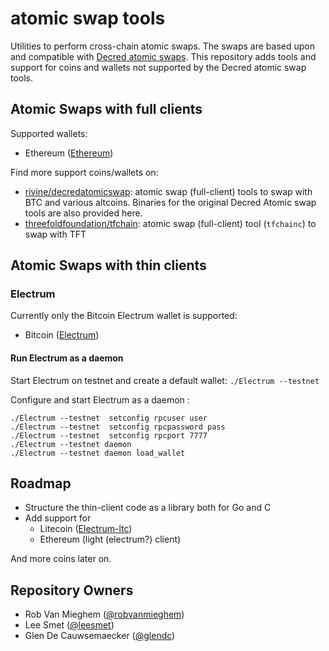 # atomic swap tools

Utilities to perform cross-chain atomic swaps.
The swaps are based upon and compatible with [Decred atomic swaps](https://github.com/decred/atomicswap).
This repository adds tools and support for coins and wallets not supported by the Decred atomic swap tools.

## Atomic Swaps with full clients

Supported wallets:

* Ethereum ([Ethereum](https://ethereum.org/))

Find more support coins/wallets on:

 + [rivine/decredatomicswap](https://github.com/rivine/decredatomicswap): atomic swap (full-client) tools to swap with BTC and various altcoins. Binaries for the original Decred Atomic swap tools are also provided here.
 + [threefoldfoundation/tfchain](https://github.com/threefoldfoundation/tfchain): atomic swap (full-client) tool (`tfchainc`) to swap with TFT

## Atomic Swaps with thin clients

### Electrum

Currently only the Bitcoin Electrum wallet is supported:

* Bitcoin ([Electrum](https://electrum.org/))



#### Run Electrum as a daemon
Start Electrum on testnet and create a default wallet: 
`./Electrum --testnet`

Configure and start Electrum as a daemon :
```
./Electrum --testnet  setconfig rpcuser user
./Electrum --testnet  setconfig rpcpassword pass
./Electrum --testnet  setconfig rpcport 7777
./Electrum --testnet daemon
./Electrum --testnet daemon load_wallet
```

## Roadmap

- Structure the thin-client code as a library both for Go and C
- Add support for 
  - Litecoin ([Electrum-ltc](https://electrum-ltc.org))
  - Ethereum (light (electrum?) client)

And more coins later on.

## Repository Owners

* Rob Van Mieghem ([@robvanmieghem](https://github.com/robvanmieghem))
* Lee Smet ([@leesmet](https://github.com/leesmet))
* Glen De Cauwsemaecker ([@glendc](https://github.com/glendc))

